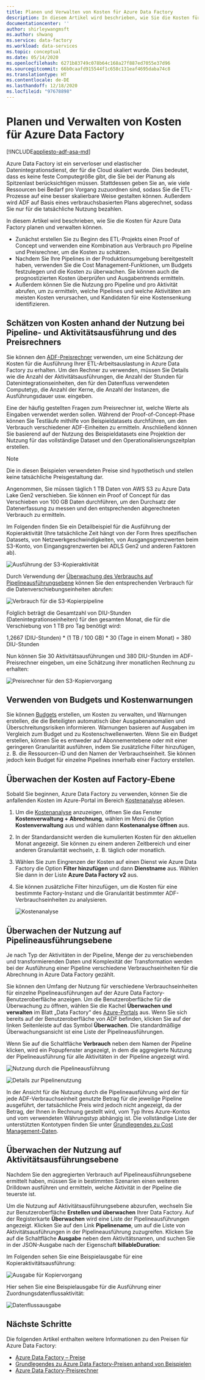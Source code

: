 ```yaml
---
title: Planen und Verwalten von Kosten für Azure Data Factory
description: In diesem Artikel wird beschrieben, wie Sie die Kosten für Azure Data Factory planen und verwalten können.
documentationcenter: ''
author: shirleywangmsft
ms.author: shwang
ms.service: data-factory
ms.workload: data-services
ms.topic: conceptual
ms.date: 05/14/2020
ms.openlocfilehash: 6271b83749c078b64c168a27f887ed7055e37d96
ms.sourcegitcommit: 66b0caafd915544f1c658c131eaf4695daba74c8
ms.translationtype: HT
ms.contentlocale: de-DE
ms.lasthandoff: 12/18/2020
ms.locfileid: "97678898"
---
```

# <a name="plan-and-manage-costs-for-azure-data-factory"></a>Planen und Verwalten von Kosten für Azure Data Factory

[!INCLUDE[appliesto-adf-asa-md](includes/appliesto-adf-asa-md.md)]

Azure Data Factory ist ein serverloser und elastischer Datenintegrationsdienst, der für die Cloud skaliert wurde.  Dies bedeutet, dass es keine feste Computegröße gibt, die Sie bei der Planung als Spitzenlast berücksichtigen müssen. Stattdessen geben Sie an, wie viele Ressourcen bei Bedarf pro Vorgang zuzuordnen sind, sodass Sie die ETL-Prozesse auf eine besser skalierbare Weise gestalten können. Außerdem wird ADF auf Basis eines verbrauchsbasierten Plans abgerechnet, sodass Sie nur für die tatsächliche Nutzung bezahlen.

In diesem Artikel wird beschrieben, wie Sie die Kosten für Azure Data Factory planen und verwalten können.

*   Zunächst erstellen Sie zu Beginn des ETL-Projekts einen Proof of Concept und verwenden eine Kombination aus Verbrauch pro Pipeline und Preisrechner, um die Kosten zu schätzen.
*   Nachdem Sie Ihre Pipelines in der Produktionsumgebung bereitgestellt haben, verwenden Sie die Cost Management-Funktionen, um Budgets festzulegen und die Kosten zu überwachen. Sie können auch die prognostizierten Kosten überprüfen und Ausgabentrends ermitteln.
*   Außerdem können Sie die Nutzung pro Pipeline und pro Aktivität abrufen, um zu ermitteln, welche Pipelines und welche Aktivitäten am meisten Kosten verursachen, und Kandidaten für eine Kostensenkung identifizieren.

## <a name="estimate-costs-using-pipeline-and-activity-run-consumption-and-pricing-calculator"></a>Schätzen von Kosten anhand der Nutzung bei Pipeline- und Aktivitätsausführung und des Preisrechners

Sie können den [ADF-Preisrechner](https://azure.microsoft.com/pricing/calculator/?service=data-factory) verwenden, um eine Schätzung der Kosten für die Ausführung Ihrer ETL-Arbeitsauslastung in Azure Data Factory zu erhalten.  Um den Rechner zu verwenden, müssen Sie Details wie die Anzahl der Aktivitätsausführungen, die Anzahl der Stunden für Datenintegrationseinheiten, den für den Datenfluss verwendeten Computetyp, die Anzahl der Kerne, die Anzahl der Instanzen, die Ausführungsdauer usw. eingeben.

Eine der häufig gestellten Fragen zum Preisrechner ist, welche Werte als Eingaben verwendet werden sollen.  Während der Proof-of-Concept-Phase können Sie Testläufe mithilfe von Beispieldatasets durchführen, um den Verbrauch verschiedener ADF-Einheiten zu ermitteln.  Anschließend können Sie basierend auf der Nutzung des Beispieldatasets eine Projektion der Nutzung für das vollständige Dataset und den Operationalisierungszeitplan erstellen.

> [!NOTE]
> Die in diesen Beispielen verwendeten Preise sind hypothetisch und stellen keine tatsächliche Preisgestaltung dar.

Angenommen, Sie müssen täglich 1 TB Daten von AWS S3 zu Azure Data Lake Gen2 verschieben.  Sie können ein Proof of Concept für das Verschieben von 100 GB Daten durchführen, um den Durchsatz der Datenerfassung zu messen und den entsprechenden abgerechneten Verbrauch zu ermitteln.

Im Folgenden finden Sie ein Detailbeispiel für die Ausführung der Kopieraktivität (Ihre tatsächliche Zeit hängt von der Form Ihres spezifischen Datasets, von Netzwerkgeschwindigkeiten, von Ausgangsgrenzwerten beim S3-Konto, von Eingangsgrenzwerten bei ADLS Gen2 und anderen Faktoren ab).

![Ausführung der S3-Kopieraktivität](media/plan-manage-costs/s3-copy-run-details.png)

Durch Verwendung der [Überwachung des Verbrauchs auf Pipelineausführungsebene](#monitor-consumption-at-pipeline-run-level) können Sie den entsprechenden Verbrauch für die Datenverschiebungseinheiten abrufen:

![Verbrauch für die S3-Kopierpipeline](media/plan-manage-costs/s3-copy-pipeline-consumption.png)

Folglich beträgt die Gesamtzahl von DIU-Stunden (Datenintegrationseinheiten) für den gesamten Monat, die für die Verschiebung von 1 TB pro Tag benötigt wird:

1,2667 (DIU-Stunden) * (1 TB / 100 GB) * 30 (Tage in einem Monat) = 380 DIU-Stunden

Nun können Sie 30 Aktivitätsausführungen und 380 DIU-Stunden im ADF-Preisrechner eingeben, um eine Schätzung ihrer monatlichen Rechnung zu erhalten:

![Preisrechner für den S3-Kopiervorgang](media/plan-manage-costs/s3-copy-pricing-calculator.png)

## <a name="use-budgets-and-cost-alerts"></a>Verwenden von Budgets und Kostenwarnungen

Sie können [Budgets](../cost-management-billing/costs/tutorial-acm-create-budgets.md) erstellen, um Kosten zu verwalten, und Warnungen erstellen, die die Beteiligten automatisch über Ausgabenanomalien und Überschreitungsrisiken informieren.  Warnungen basieren auf Ausgaben im Vergleich zum Budget und zu Kostenschwellenwerten.  Wenn Sie ein Budget erstellen, können Sie es entweder auf Abonnementebene oder mit einer geringeren Granularität ausführen, indem Sie zusätzliche Filter hinzufügen, z. B. die Ressourcen-ID und den Namen der Verbrauchseinheit.  Sie können jedoch kein Budget für einzelne Pipelines innerhalb einer Factory erstellen.

## <a name="monitor-costs-at-factory-level"></a>Überwachen der Kosten auf Factory-Ebene

Sobald Sie beginnen, Azure Data Factory zu verwenden, können Sie die anfallenden Kosten im Azure-Portal im Bereich [Kostenanalyse](../cost-management-billing/costs/quick-acm-cost-analysis.md) ablesen.

1. Um die [Kostenanalyse](../cost-management-billing/costs/quick-acm-cost-analysis.md) anzuzeigen, öffnen Sie das Fenster **Kostenverwaltung + Abrechnung**, wählen im Menü die Option **Kostenverwaltung** aus und wählen dann **Kostenanalyse öffnen** aus.
2. In der Standardansicht werden die kumulierten Kosten für den aktuellen Monat angezeigt.  Sie können zu einem anderen Zeitbereich und einer anderen Granularität wechseln, z. B. täglich oder monatlich.
3. Wählen Sie zum Eingrenzen der Kosten auf einen Dienst wie Azure Data Factory die Option **Filter hinzufügen** und dann **Dienstname** aus.  Wählen Sie dann in der Liste **Azure Data Factory v2** aus.
4. Sie können zusätzliche Filter hinzufügen, um die Kosten für eine bestimmte Factory-Instanz und die Granularität bestimmter ADF-Verbrauchseinheiten zu analysieren.

   ![Kostenanalyse](media/plan-manage-costs/cost-analysis.png)

## <a name="monitor-consumption-at-pipeline-run-level"></a>Überwachen der Nutzung auf Pipelineausführungsebene

Je nach Typ der Aktivitäten in der Pipeline, Menge der zu verschiebenden und transformierenden Daten und Komplexität der Transformation werden bei der Ausführung einer Pipeline verschiedene Verbrauchseinheiten für die Abrechnung in Azure Data Factory gezählt.

Sie können den Umfang der Nutzung für verschiedene Verbrauchseinheiten für einzelne Pipelineausführungen auf der Azure Data Factory-Benutzeroberfläche anzeigen. Um die Benutzeroberfläche für die Überwachung zu öffnen, wählen Sie die Kachel **Überwachen und verwalten** im Blatt „Data Factory“ des [Azure-Portals](https://portal.azure.com/) aus. Wenn Sie sich bereits auf der Benutzeroberfläche von ADF befinden, klicken Sie auf der linken Seitenleiste auf das Symbol **Überwachen**. Die standardmäßige Überwachungsansicht ist eine Liste der Pipelineausführungen.

Wenn Sie auf die Schaltfläche **Verbrauch** neben dem Namen der Pipeline klicken, wird ein Popupfenster angezeigt, in dem die aggregierte Nutzung der Pipelineausführung für alle Aktivitäten in der Pipeline angezeigt wird.

![Nutzung durch die Pipelineausführung](media/plan-manage-costs/pipeline-run-consumption.png)

![Details zur Pipelinenutzung](media/plan-manage-costs/pipeline-consumption-details.png)

In der Ansicht für die Nutzung durch die Pipelineausführung wird der für jede ADF-Verbrauchseinheit genutzte Betrag für die jeweilige Pipeline ausgeführt, der tatsächliche Preis wird jedoch nicht angezeigt, da der Betrag, der Ihnen in Rechnung gestellt wird, vom Typ Ihres Azure-Kontos und vom verwendeten Währungstyp abhängig ist.  Die vollständige Liste der unterstützten Kontotypen finden Sie unter [Grundlegendes zu Cost Management-Daten](../cost-management-billing/costs/understand-cost-mgt-data.md).

## <a name="monitor-consumption-at-activity-run-level"></a>Überwachen der Nutzung auf Aktivitätsausführungsebene
Nachdem Sie den aggregierten Verbrauch auf Pipelineausführungsebene ermittelt haben, müssen Sie in bestimmten Szenarien einen weiteren Drilldown ausführen und ermitteln, welche Aktivität in der Pipeline die teuerste ist.

Um die Nutzung auf Aktivitätsausführungsebene abzurufen, wechseln Sie zur Benutzeroberfläche **Erstellen und überwachen** Ihrer Data Factory. Auf der Registerkarte **Überwachen** wird eine Liste der Pipelineausführungen angezeigt. Klicken Sie auf den Link **Pipelinename**, um auf die Liste von Aktivitätsausführungen in der Pipelineausführung zuzugreifen.  Klicken Sie auf die Schaltfläche **Ausgabe** neben dem Aktivitätsnamen, und suchen Sie in der JSON-Ausgabe nach der Eigenschaft **billableDuration**:

Im Folgenden sehen Sie eine Beispielausgabe für eine Kopieraktivitätsausführung:

![Ausgabe für Kopiervorgang](media/plan-manage-costs/copy-output.png)

Hier sehen Sie eine Beispielausgabe für die Ausführung einer Zuordnungsdatenflussaktivität:

![Datenflussausgabe](media/plan-manage-costs/dataflow-output.png)

## <a name="next-steps"></a>Nächste Schritte

Die folgenden Artikel enthalten weitere Informationen zu den Preisen für Azure Data Factory:

- [Azure Data Factory – Preise](https://azure.microsoft.com/pricing/details/data-factory/ssis/)
- [Grundlegendes zu Azure Data Factory-Preisen anhand von Beispielen](./pricing-concepts.md)
- [Azure Data Factory-Preisrechner](https://azure.microsoft.com/pricing/calculator/?service=data-factory)